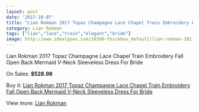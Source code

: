 ```yaml
---
layout: post
date: '2017-10-07'
title: "Lian Rokman 2017 Topaz Champagne Lace Chapel Train Embroidery Fall Open Back Mermaid V-Neck Sleeveless Dress For Bride"
category: Lian Rokman
tags: ["lian","lace","train","elegant","bride"]
image: http://www.idealgown.com/18390-thickbox_default/lian-rokman-2017-topaz-champagne-lace-chapel-train-embroidery-fall-open-back-mermaid-v-neck-sleeveless-dress-for-bride.jpg
---
```

Lian Rokman 2017 Topaz Champagne Lace Chapel Train Embroidery Fall Open Back Mermaid V-Neck Sleeveless Dress For Bride

On Sales: **$528.98**
<a href="https://www.idealgown.com/en/lian-rokman/7103-lian-rokman-2017-topaz-champagne-lace-chapel-train-embroidery-fall-open-back-mermaid-v-neck-sleeveless-dress-for-bride.html"><amp-img layout="responsive" width="600" height="600" src="//www.idealgown.com/18390-thickbox_default/lian-rokman-2017-topaz-champagne-lace-chapel-train-embroidery-fall-open-back-mermaid-v-neck-sleeveless-dress-for-bride.jpg" alt="Lian Rokman 2017 Topaz Champagne Lace Chapel Train Embroidery Fall Open Back Mermaid V-Neck Sleeveless Dress For Bride 0" /></a>
<a href="https://www.idealgown.com/en/lian-rokman/7103-lian-rokman-2017-topaz-champagne-lace-chapel-train-embroidery-fall-open-back-mermaid-v-neck-sleeveless-dress-for-bride.html"><amp-img layout="responsive" width="600" height="600" src="//www.idealgown.com/18391-thickbox_default/lian-rokman-2017-topaz-champagne-lace-chapel-train-embroidery-fall-open-back-mermaid-v-neck-sleeveless-dress-for-bride.jpg" alt="Lian Rokman 2017 Topaz Champagne Lace Chapel Train Embroidery Fall Open Back Mermaid V-Neck Sleeveless Dress For Bride 1" /></a>

Buy it: [Lian Rokman 2017 Topaz Champagne Lace Chapel Train Embroidery Fall Open Back Mermaid V-Neck Sleeveless Dress For Bride](https://www.idealgown.com/en/lian-rokman/7103-lian-rokman-2017-topaz-champagne-lace-chapel-train-embroidery-fall-open-back-mermaid-v-neck-sleeveless-dress-for-bride.html "Lian Rokman 2017 Topaz Champagne Lace Chapel Train Embroidery Fall Open Back Mermaid V-Neck Sleeveless Dress For Bride")

View more: [Lian Rokman](https://www.idealgown.com/en/135-lian-rokman "Lian Rokman")